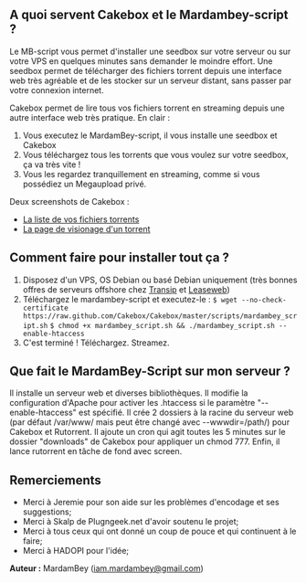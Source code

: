 ## A quoi servent Cakebox et le Mardambey-script ?

Le MB-script vous permet d'installer une seedbox sur votre serveur ou sur votre VPS en quelques minutes sans demander le moindre effort. Une seedbox permet de télécharger des fichiers torrent depuis une interface web très agréable et de les stocker sur un serveur distant, sans passer par votre connexion internet.

Cakebox permet de lire tous vos fichiers torrent en streaming depuis une autre interface web très pratique. En clair :

1. Vous executez le MardamBey-script, il vous installe une seedbox et Cakebox
2. Vous téléchargez tous les torrents que vous voulez sur votre seedbox, ça va très vite !
3. Vous les regardez tranquillement en streaming, comme si vous possédiez un Megaupload privé.

Deux screenshots de Cakebox : 
* [La liste de vos fichiers torrents](http://cloud.github.com/downloads/MardamBeyK/Cakebox/screen1.png)
* [La page de visionage d'un torrent](http://cloud.github.com/downloads/MardamBeyK/Cakebox/screen_2.png)

## Comment faire pour installer tout ça ?

1. Disposez d'un VPS, OS Debian ou basé Debian uniquement (très bonnes offres de serveurs offshore chez [Transip](https://www.transip.eu/vps/pricing-and-purchase/) et [Leaseweb](http://www.leaseweb.com/en/cloud-hosting/express-cloud))
2. Téléchargez le mardambey-script et executez-le :
`$ wget --no-check-certificate https://raw.github.com/Cakebox/Cakebox/master/scripts/mardambey_script.sh`
`$ chmod +x mardambey_script.sh && ./mardambey_script.sh --enable-htaccess`
3. C'est terminé ! Téléchargez. Streamez.

## Que fait le MardamBey-Script sur mon serveur ?

Il installe un serveur web et diverses bibliothèques. Il modifie la configuration d'Apache pour activer les .htaccess si le paramètre "--enable-htaccess" est spécifié. Il crée 2 dossiers à la racine du serveur web (par défaut /var/www/ mais peut être changé avec --wwwdir=/path/) pour Cakebox et Rutorrent. Il ajoute un cron qui agit toutes les 5 minutes sur le dossier "downloads" de Cakebox pour appliquer un chmod 777. Enfin, il lance rutorrent en tâche de fond avec screen.

## Remerciements

* Merci à Jeremie pour son aide sur les problèmes d'encodage et ses suggestions;
* Merci à Skalp de Plugngeek.net d'avoir soutenu le projet;
* Merci à tous ceux qui ont donné un coup de pouce et qui continuent à le faire;
* Merci à HADOPI pour l'idée;

**Auteur :** MardamBey (iam.mardambey@gmail.com)
